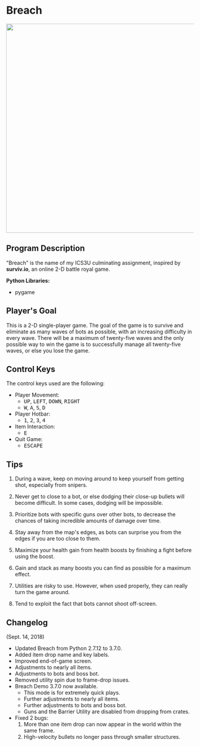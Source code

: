 # Breach
<p align="center">
  <img width="750" height="562" src="https://i.imgur.com/pExtEUC.png">
</p>



## Program Description

"Breach" is the name of my ICS3U culminating assignment, inspired by **surviv.io**, an online 2-D battle royal game. 

**Python Libraries:**
* pygame
           
## Player's Goal
                      
This is a 2-D single-player game. The goal of the game is to survive and eliminate as many waves of bots as possible, with an increasing difficulty in every wave. There will be a maximum of twenty-five waves and the only possible way to win the game is to successfully manage all twenty-five waves, or else you lose the game.

## Control Keys
                    
The control keys used are the following:

* Player Movement: 
	* <tt>UP</tt>, <tt>LEFT</tt>, <tt>DOWN</tt>, <tt>RIGHT</tt>
	* <tt>W</tt>, <tt>A</tt>, <tt>S</tt>, <tt>D</tt>
* Player Hotbar: 
	* <tt>1</tt>, <tt>2</tt>, <tt>3</tt>, <tt>4</tt>
* Item Interaction:
	* <tt>E</tt>
* Quit Game: 
	* <tt>ESCAPE</tt>

## Tips

1. During a wave, keep on moving around to keep yourself from getting shot, especially from snipers.

2. Never get to close to a bot, or else dodging their close-up bullets will become difficult. In some cases, dodging will be impossible.

3. Prioritize bots with specific guns over other bots, to decrease the chances of taking incredible amounts of damage over time.

4. Stay away from the map's edges, as bots can surprise you from the edges if you are too close to them.

5. Maximize your health gain from health boosts by finishing a fight before using the boost.

6. Gain and stack as many boosts you can find as possible for a maximum effect.

7. Utilities are risky to use. However, when used properly, they can really turn the game around.

8. Tend to exploit the fact that bots cannot shoot off-screen.

## Changelog

(Sept. 14, 2018)
* Updated Breach from Python 2.7.12 to 3.7.0.
* Added item drop name and key labels.
* Improved end-of-game screen.
* Adjustments to nearly all items.
* Adjustments to bots and boss bot.
* Removed utility spin due to frame-drop issues.
* Breach Demo 3.7.0 now available.
	* This mode is for extremely quick plays.
	* Further adjustments to nearly all items.
	* Further adjustments to bots and boss bot.
	* Guns and the Barrier Utility are disabled from dropping from crates.
* Fixed 2 bugs:
  	1. More than one item drop can now appear in the world within the same frame.
  	2. High-velocity bullets no longer pass through smaller structures.

